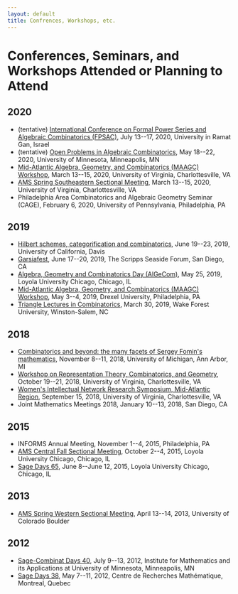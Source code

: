 ```yaml
---
layout: default
title: Confrences, Workshops, etc.
---
```

Conferences, Seminars, and Workshops Attended or Planning to Attend
===

2020
----
* (tentative) [International Conference on Formal Power Series and Algebraic Combinatorics (FPSAC)](https://fpsac2020.math.biu.ac.il/), July 13--17, 2020, University in Ramat Gan, Israel
* (tentative) [Open Problems in Algebraic Combinatorics](http://www-users.math.umn.edu/~shopkins/OPAC/opac.html#), May 18--22, 2020, University of Minnesota, Minneapolis, MN
* [Mid-Atlantic Algebra, Geometry, and Combinatorics (MAAGC) Workshop](http://www.maagc.info/virginia-2020), March 13--15, 2020, University of Virginia, Charlottesville, VA
* [AMS Spring Southeastern Sectional Meeting](https://www.ams.org/meetings/sectional/2273_program.html), March 13--15, 2020, University of Virginia, Charlottesville, VA
* Philadelphia Area Combinatorics and Algebraic Geometry Seminar (CAGE), February 6, 2020, University of Pennsylvania, Philadelphia, PA

2019
----
* [Hilbert schemes, categorification and combinatorics](https://www.math.ucdavis.edu/~egorskiy/FRGconf/), June 19--23, 2019, University of California, Davis
* [Garsiafest](https://sites.google.com/view/garsiafest/), June 17--20, 2019, The Scripps Seaside Forum, San Diego, CA
* [Algebra, Geometry and Combinatorics Day (AlGeCom)](https://sites.google.com/site/algecomday/algecom-xvii), May 25, 2019, Loyola University Chicago, Chicago, IL
* [Mid-Atlantic Algebra, Geometry, and Combinatorics (MAAGC) Workshop](http://www.maagc.info/philadelphia-2019), May 3--4, 2019, Drexel University, Philadelphia, PA
* [Triangle Lectures in Combinatorics](https://wp.math.ncsu.edu/tlc/), March 30, 2019, Wake Forest University, Winston-Salem, NC

2018
----
* [Combinatorics and beyond: the many facets of Sergey Fomin's mathematics](https://math.berkeley.edu/~williams/FominFest), November 8--11, 2018, University of Michigan, Ann Arbor, MI
* [Workshop on Representation Theory, Combinatorics, and Geometry](http://math.virginia.edu/ims/workshop-fall-2018/schedule/), October 19--21, 2018, University of Virginia, Charlottesville, VA
* [Women's Intellectual Network Research Symposium, Mid-Atlantic Region](http://www.people.virginia.edu/~sm4cw/WINRS.html), September 15, 2018, University of Virginia, Charlottesville, VA
* Joint Mathematics Meetings 2018, January 10--13, 2018, San Diego, CA

2015
----
* INFORMS Annual Meeting, November 1--4, 2015, Philadelphia, PA
* [AMS Central Fall Sectional Meeting](http://www.ams.org/meetings/sectional/2219_program.html), October 2--4, 2015, Loyola University Chicago, Chicago, IL
* [Sage Days 65](http://gauss.math.luc.edu/sagedays/), June 8--June 12, 2015, Loyola University Chicago, Chicago, IL

2013
----
* [AMS Spring Western Sectional Meeting](http://www.ams.org/meetings/sectional/2210_program.html), April 13--14, 2013, University of Colorado Boulder

2012
----
* [Sage-Combinat Days 40](http://www.ima.umn.edu/2011-2012/SW7.9-13.12/), July 9--13, 2012, Institute for Mathematics and its Applications at University of Minnesota, Minneapolis, MN
* [Sage Days 38](https://wiki.sagemath.org/days38), May 7--11, 2012, Centre de Recherches Math&eacute;matique, Montreal, Quebec
